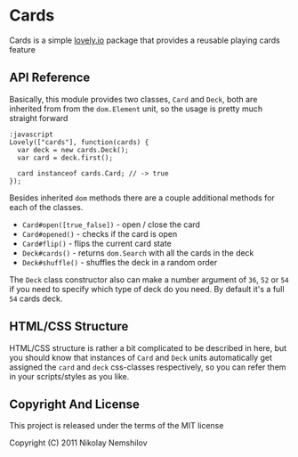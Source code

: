 # Cards

Cards is a simple [lovely.io](http://lovely.io) package that
provides a reusable playing cards feature


## API Reference

Basically, this module provides two classes, `Card` and `Deck`, both
are inherited from from the `dom.Element` unit, so the usage is pretty
much straight forward

    :javascript
    Lovely(["cards"], function(cards) {
      var deck = new cards.Deck();
      var card = deck.first();

      card instanceof cards.Card; // -> true
    });

Besides inherited `dom` methods there are a couple additional methods for
each of the classes.

 * `Card#open([true_false])` - open / close the card
 * `Card#opened()` - checks if the card is open
 * `Card#flip()` - flips the current card state
 * `Deck#cards()` - returns `dom.Search` with all the cards in the deck
 * `Deck#shuffle()` - shuffles the deck in a random order

The `Deck` class constructor also can make a number argument of `36`, `52` or `54`
if you need to specify which type of deck do you need. By default it's a full `54`
cards deck.


## HTML/CSS Structure

HTML/CSS structure is rather a bit complicated to be described in here,
but you should know that instances of `Card` and `Deck` units automatically
get assigned the `card` and `deck` css-classes respectively, so you can
refer them in your scripts/styles as you like.



## Copyright And License

This project is released under the terms of the MIT license

Copyright (C) 2011 Nikolay Nemshilov